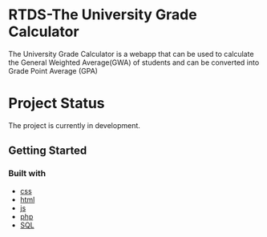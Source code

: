 # RTDS-The University Grade Calculator

The University Grade Calculator is a webapp that can be used to calculate the General Weighted Average(GWA) of students and can be converted into Grade Point Average (GPA)

# Project Status
The project is currently in development. 


## Getting Started


### Built with
* [css](https://www.w3schools.com/Css/)
* [html](https://www.w3schools.com/html/)
* [js](https://www.javascript.com/)
* [php](https://www.php.net/)
* [SQL](https://www.mysql.com/)
